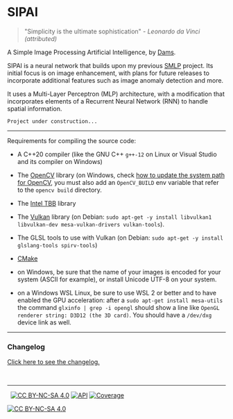 # SIPAI

> "Simplicity is the ultimate sophistication" _- Leonardo da Vinci (attributed)_

A Simple Image Processing Artificial Intelligence, by [Dams](https://dams-labs.net/).

SIPAI is a neural network that builds upon my previous [SMLP](https://github.com/obewan/SMLP) project.
Its initial focus is on image enhancement, with plans for future releases to incorporate additional features such as image anomaly detection and more.

It uses a Multi-Layer Perceptron (MLP) architecture, with a modification that incorporates elements of a Recurrent Neural Network (RNN) to handle spatial information.

```
Project under construction...
```

---

Requirements for compiling the source code:

- A C++20 compiler (like the GNU C++ `g++-12` on Linux or Visual Studio and its compiler on Windows)
- The [OpenCV](https://opencv.org/get-started/) library (on Windows, check [how to update the system path for OpenCV](https://docs.opencv.org/4.x/d3/d52/tutorial_windows_install.html#tutorial_windows_install_path), you must also add an `OpenCV_BUILD` env variable that refer to the `opencv build` directory.
- The [Intel TBB](https://www.intel.com/content/www/us/en/developer/articles/tool/oneapi-standalone-components.html#onetbb) library
- The [Vulkan](https://www.vulkan.org/) library (on Debian: `sudo apt-get -y install libvulkan1 libvulkan-dev mesa-vulkan-drivers vulkan-tools`).
- The GLSL tools to use with Vulkan (on Debian: `sudo apt-get -y install glslang-tools spirv-tools`)
- [CMake](https://cmake.org/)

- on Windows, be sure that the name of your images is encoded for your system (ASCII for example), or install Unicode UTF-8 on your system.
- on a Windows WSL Linux, be sure to use WSL 2 or better and to have enabled the GPU acceleration: after a `sudo apt-get install mesa-utils` the command `glxinfo | grep -i opengl` should show a line like `OpenGL renderer string: D3D12 (the 3D card)`. You should have a `/dev/dxg` device link as well.

---

### Changelog

[Click here to see the changelog.](./CHANGELOG.md)

&nbsp;

---

[cc-by-nc-sa]: http://creativecommons.org/licenses/by-nc-sa/4.0/
[cc-by-nc-sa-image]: https://licensebuttons.net/l/by-nc-sa/4.0/88x31.png
[cc-by-nc-sa-shield]: https://img.shields.io/badge/License-CC%20BY--NC--SA%204.0-lightgrey.svg

&nbsp;
[![CC BY-NC-SA 4.0][cc-by-nc-sa-shield]][cc-by-nc-sa]
[![API](https://img.shields.io/badge/API-Documentation-blue)](https://obewan.github.io/SIPAI/api/)
[![Coverage](https://img.shields.io/badge/dynamic/json?url=https%3A%2F%2Fobewan.github.io%2FSIPAI%2Fcoverage%2Fcoverage.json&query=coverage&label=coverage&color=green)](https://obewan.github.io/SIPAI/coverage/html/)

[![CC BY-NC-SA 4.0][cc-by-nc-sa-image]][cc-by-nc-sa]
